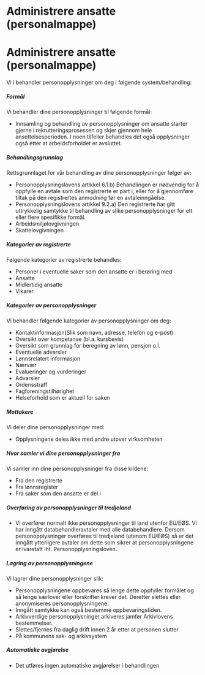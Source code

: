 # Administrere ansatte (personalmappe)

Administrere ansatte (personalmappe)
====================================

  

Vi i behandler personopplysninger om deg i følgende system/behandling:

  

##### Formål

Vi behandler dine personopplysninger til følgende formål:

*   Innsamling og behandling av personopplysninger om ansatte starter gjerne i rekrutteringsprosessen og skjer gjennom hele ansettelsesperioden. I noen tilfeller behandles det også opplysninger også etter at arbeidsforholdet er avsluttet.

##### Behandlingsgrunnlag

Rettsgrunnlaget for vår behandling av dine personopplysninger følger av:

*   Personopplysningslovens artikkel 6.1.b) Behandlingen er nødvendig for å oppfylle en avtale som den registrerte er part i, eller for å gjennomføre tiltak på den registrertes anmodning før en avtaleinngåelse.
*   Personopplysningslovens artikkel 9.2.a) Den registrerte har gitt uttrykkelig samtykke til behandling av slike personopplysninger for ett eller flere spesifikke formål.
*   Arbeidsmiljølovgivningen
*   Skattelovgivningen

##### Kategorier av registrerte

Følgende kategorier av registrerte behandles:

*   Personer i eventuelle saker som den ansatte er i berøring med
*   Ansatte
*   Midlertidig ansatte
*   Vikarer

##### Kategorier av personopplysninger

Vi behandler følgende kategorier av personopplysninger om deg:

*   Kontaktinformasjon(Slik som navn, adresse, telefon og e-post)
*   Oversikt over kompetanse (bl.a. kursbevis)
*   Oversikt som grunnlag for beregning av lønn, pensjon o.l.
*   Eventuelle advarsler
*   Lønnsrelatert informasjon
*   Nærvær
*   Evalueringer og vurderinger
*   Advarsler
*   Ordensstraff
*   Fagforeningstilhørighet
*   Helseforhold som er aktuell for saken

##### Mottakere

Vi deler dine personopplysninger med:

*   Opplysningene deles ikke med andre utover virksomheten

##### Hvor samler vi dine personopplysninger fra

Vi samler inn dine personopplysninger fra disse kildene:

*   Fra den registrerte
*   Fra lønnsregister
*   Fra saker som den ansatte er del i

##### Overføring av personopplysninger til tredjeland

*   Vi overfører normalt ikke personopplysninger til land utenfor EU/EØS. Vi har inngått databehandleravtaler med alle databehandlere. Dersom personopplysninger overføres til tredjeland (utenom EU/EØS) så er det inngått ytterligere avtaler om dette som sikrer at personopplysningene er ivaretatt iht. Personopplysningsloven.

##### Lagring av personopplysningene

Vi lagrer dine personopplysninger slik:

*   Personopplysningene oppbevares så lenge dette oppfyller formålet og så lenge særlover eller forskrifter krever det. Deretter slettes eller anonymiseres personopplysningene.
*   Inngått samtykke kan også bestemme oppbevaringstiden.
*   Arkivverdige personopplysninger arkiveres jamfør Arkivlovens bestemmelser.
*   Slettes/fjernes fra daglig drift innen 2 år etter at personen slutter
*   På kommunens sak- og arkivsystem

##### Automatiske avgjørelse

*   Det utføres ingen automatiske avgjørelser i behandlingen